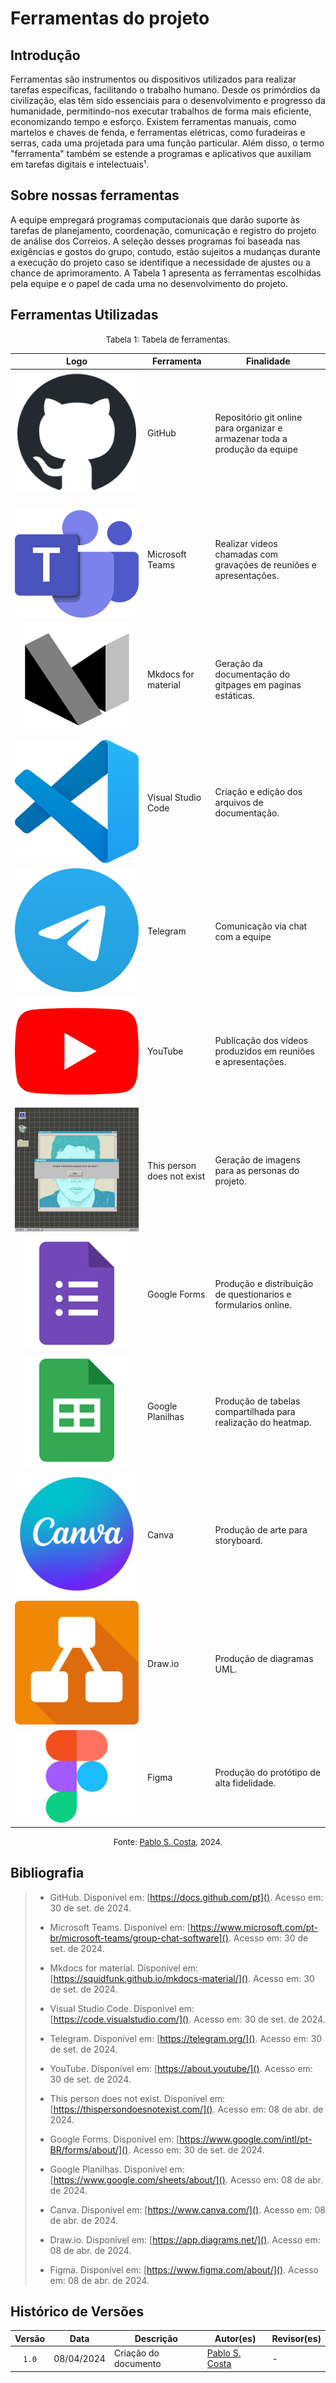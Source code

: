 # Ferramentas do projeto

## Introdução

Ferramentas são instrumentos ou dispositivos utilizados para realizar tarefas específicas, facilitando o trabalho humano. Desde os primórdios da civilização, elas têm sido essenciais para o desenvolvimento e progresso da humanidade, permitindo-nos executar trabalhos de forma mais eficiente, economizando tempo e esforço. Existem ferramentas manuais, como martelos e chaves de fenda, e ferramentas elétricas, como furadeiras e serras, cada uma projetada para uma função particular. Além disso, o termo "ferramenta" também se estende a programas e aplicativos que auxiliam em tarefas digitais e intelectuais¹.

## Sobre nossas ferramentas

A equipe empregará programas computacionais que darão suporte às tarefas de planejamento, coordenação, comunicação e registro do projeto de análise dos Correios. A seleção desses programas foi baseada nas exigências e gostos do grupo, contudo, estão sujeitos a mudanças durante a execução do projeto caso se identifique a necessidade de ajustes ou a chance de aprimoramento. A Tabela 1 apresenta as ferramentas escolhidas pela equipe e o papel de cada uma no desenvolvimento do projeto.

## Ferramentas Utilizadas

<font size="2"><p style="text-align: center">Tabela 1: Tabela de ferramentas.</p></font>

<center class="img_ferramentas">

| Logo | Ferramenta | Finalidade |
| :--: | ---------- | ---------- |
| ![Logo Github](../assets/ferramentas/github.png) | GitHub | Repositório git online para organizar e armazenar toda a produção da equipe |
| ![]() ![Logo do Microsoft Teams](../assets/ferramentas/teams.png) | Microsoft Teams | Realizar videos chamadas com gravações de reuniões e apresentações. |
| ![Logo do Mfdocs](../assets/ferramentas/mkdocs.svg) | Mkdocs for material | Geração da documentação do gitpages em paginas estáticas. |
| ![Logo do Visual Studio Code](../assets/ferramentas/vscode.png) | Visual Studio Code | Criação e edição dos arquivos de documentação. |
| ![Logo do Telegram](../assets/ferramentas/telegram.png) | Telegram | Comunicação via chat com a equipe |
| ![Logo do Youtube](../assets/ferramentas/youtube.png) | YouTube | Publicação dos vídeos produzidos em reuniões e apresentações. |
| ![Logo do TPDNE](../assets/ferramentas/personnotexist.jpg) | This person does not exist | Geração de imagens para as personas do projeto. |
| ![Logo do Google Forms](../assets/ferramentas/forms.svg) | Google Forms | Produção e distribuição de questionarios e formularios online. |
| ![Logo do Google Planilhas](../assets/ferramentas/sheets.svg) | Google Planilhas | Produção de tabelas compartilhada para realização do heatmap. |
| ![Logo do Canva](../assets/ferramentas/canva.png) | Canva | Produção de arte para storyboard. |
| ![Logo do Draw.io](../assets/ferramentas/drawio.png) | Draw.io | Produção de diagramas UML. |
| ![Logo do Figma](../assets/ferramentas/figma.png) | Figma | Produção do protótipo de alta fidelidade. |

</center>

<font size="2"><p style="text-align: center">Fonte: [Pablo S. Costa](https://github.com/pabloheika), 2024.</p></font>

## Bibliografia

> - GitHub. Disponível em: [https://docs.github.com/pt](). Acesso em: 30 de set. de 2024.
>
> - Microsoft Teams. Disponível em: [https://www.microsoft.com/pt-br/microsoft-teams/group-chat-software](). Acesso em: 30 de set. de 2024.
>
> - Mkdocs for material. Disponível em: [https://squidfunk.github.io/mkdocs-material/](). Acesso em: 30 de set. de 2024.
>
> - Visual Studio Code. Disponível em: [https://code.visualstudio.com/](). Acesso em: 30 de set. de 2024.
>
> - Telegram. Disponível em: [https://telegram.org/](). Acesso em: 30 de set. de 2024.
>
> - YouTube. Disponível em: [https://about.youtube/](). Acesso em: 30 de set. de 2024.
>
> - This person does not exist. Disponível em: [https://thispersondoesnotexist.com/](). Acesso em: 08 de abr. de 2024.
>
> - Google Forms. Disponível em: [https://www.google.com/intl/pt-BR/forms/about/](). Acesso em: 30 de set. de 2024.
>
> - Google Planilhas. Disponível em: [https://www.google.com/sheets/about/](). Acesso em: 08 de abr. de 2024.
>
> - Canva. Disponível em: [https://www.canva.com/](). Acesso em: 08 de abr. de 2024.
> 
> - Draw.io. Disponível em: [https://app.diagrams.net/](). Acesso em: 08 de abr. de 2024.
>
> - Figma. Disponível em: [https://www.figma.com/about/](). Acesso em: 08 de abr. de 2024.
## Histórico de Versões

| Versão | Data | Descrição | Autor(es) | Revisor(es) |
| :------: | :--------: | -------------------- | ----------------------------------------------- | ----------- |
| `1.0`  | 08/04/2024 | Criação do documento | [Pablo S. Costa](https://github.com/pabloheika) | - |  

